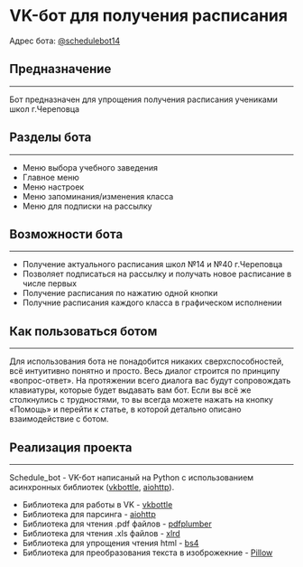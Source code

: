 # VK-бот для получения расписания
Адрес бота: [@schedulebot14](https://vk.com/schedulebot14)

## Предназначение 
---
Бот предназначен для упрощения получения расписания учениками школ г.Череповца

## Разделы бота
___
  + Меню выбора учебного заведения
  + Главное меню
  + Меню настроек
  + Меню запоминания/изменения класса
  + Меню для подписки на рассылку
  
## Возможности бота 
___
+ Получение актуального расписания школ №14 и №40 г.Череповца
+ Позволяет подписаться на рассылку и получать новое расписание в числе первых
+ Получение расписания по нажатию одной кнопки
+ Получние расписания каждого класса в графическом исполнении

## Как пользоваться ботом
___
Для использования бота не понадобится никаких сверхспособностей, всё интуитивно понятно и просто. Весь диалог строится по принципу «вопрос-ответ». На протяжении всего диалога вас будут сопровождать клавиатуры, которые будет выдавать вам бот. Если вы всё же столкнулись с трудностями, то вы всегда можете нажать на кнопку «Помощь» и перейти к статье, в которой детально описано взаимодействие с ботом.

## Реализация проекта
___
Schedule_bot - VK-бот написаный на Python с использованием асинхронных библиотек ([vkbottle](https://github.com/vkbottle/vkbottle), [aiohttp](https://github.com/aio-libs/aiohttp)).

  + Библиотека для работы в VK - [vkbottle](https://github.com/vkbottle/vkbottle)
  + Библиотека для парсинга - [aiohttp](https://github.com/aio-libs/aiohttp)
  + Библиотека для чтения .pdf файлов - [pdfplumber](https://github.com/jsvine/pdfplumber)
  + Библиотека для чтения .xls файлов - [xlrd](https://github.com/python-excel/xlrd/blob/master/docs/index.rst)
  + Библиотека для упрощения чтения html - [bs4](https://www.crummy.com/software/BeautifulSoup/)
  + Библиотека для преобразования текста в изоброжекние - [Pillow](https://github.com/python-pillow/Pillow/blob/0f44136e720cd3b2db72bdf29614897b7aa3e868/docs/index.rst)





